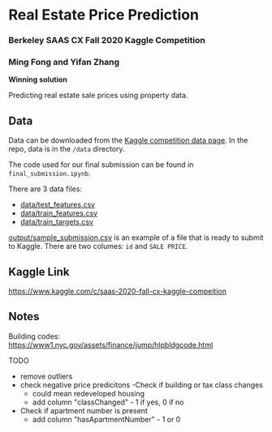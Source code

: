 # Real Estate Price Prediction
### Berkeley SAAS CX Fall 2020 Kaggle Competition
### Ming Fong and Yifan Zhang
**Winning solution**

Predicting real estate sale prices using property data.

## Data
Data can be downloaded from the [Kaggle competition data page](https://www.kaggle.com/c/saas-2020-fall-cx-kaggle-compeition/data).
In the repo, data is in the `/data` directory.

The code used for our final submission can be found in `final_submission.ipynb`.

There are 3 data files:
* [data/test_features.csv](data/test_features.csv)
* [data/train_features.csv](data/train_features.csv)
* [data/train_targets.csv](data/train_features.csv)

[output/sample_submission.csv](output/sample_submission.csv) is an example of a file that is ready to submit to Kaggle. There are two columes: `id` and `SALE PRICE`.

## Kaggle Link
https://www.kaggle.com/c/saas-2020-fall-cx-kaggle-compeition


## Notes

Building codes: https://www1.nyc.gov/assets/finance/jump/hlpbldgcode.html

TODO

- remove outliers
- check negative price predicitons
-Check if building or tax class changes
    - could mean redeveloped housing
    - add column "classChanged" - 1 if yes, 0 if no
- Check if apartment number is present
    - add column "hasApartmentNumber" - 1 or 0
